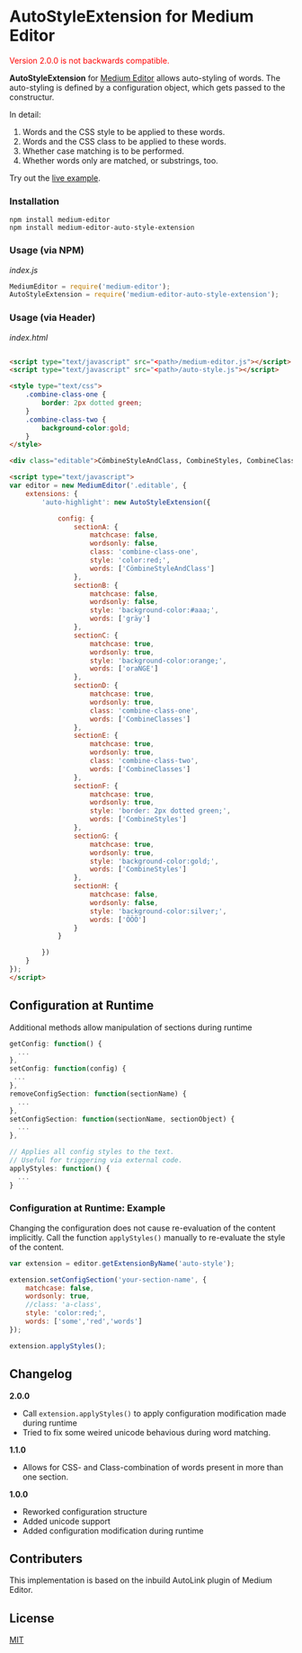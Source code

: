 # AutoStyleExtension for Medium Editor

<p style="color:red;">Version 2.0.0 is not backwards compatible.</p>

**AutoStyleExtension** for [Medium Editor](https://yabwe.github.io/medium-editor/) allows auto-styling of words. The auto-styling is defined by a configuration object, which gets passed to the constructur.

In detail:

1. Words and the CSS style to be applied to these words.
2. Words and the CSS class to be applied to these words.
3. Whether case matching is to be performed.
4. Whether words only are matched, or substrings, too.

Try out the [live example](https://xerik.github.io/medium-editor-auto-style-extension/).

### Installation

```console
npm install medium-editor
npm install medium-editor-auto-style-extension
```

### Usage (via NPM)

*index.js*
```javascript
MediumEditor = require('medium-editor');
AutoStyleExtension = require('medium-editor-auto-style-extension');
```

### Usage (via Header)

*index.html*
```html

<script type="text/javascript" src="<path>/medium-editor.js"></script>
<script type="text/javascript" src="<path>/auto-style.js"></script>

<style type="text/css">
    .combine-class-one {
        border: 2px dotted green;
    }
    .combine-class-two {
        background-color:gold;
    }
</style>

<div class="editable">CömbineStyleAndClass, CombineStyles, CombineClasses, gräy gräyx, oraNGE oraNGEX, ÖÖÖ</div>

<script type="text/javascript">
var editor = new MediumEditor('.editable', {
    extensions: {
        'auto-highlight': new AutoStyleExtension({

            config: {
                sectionA: {
                    matchcase: false,
                    wordsonly: false,
                    class: 'combine-class-one',
                    style: 'color:red;',
                    words: ['CömbineStyleAndClass']
                },
                sectionB: {
                    matchcase: false,
                    wordsonly: false,
                    style: 'background-color:#aaa;',
                    words: ['gräy']
                },
                sectionC: {
                    matchcase: true,
                    wordsonly: true,
                    style: 'background-color:orange;',
                    words: ['oraNGE']
                },
                sectionD: {
                    matchcase: true,
                    wordsonly: true,
                    class: 'combine-class-one',
                    words: ['CombineClasses']
                },
                sectionE: {
                    matchcase: true,
                    wordsonly: true,
                    class: 'combine-class-two',
                    words: ['CombineClasses']
                },
                sectionF: {
                    matchcase: true,
                    wordsonly: true,
                    style: 'border: 2px dotted green;',
                    words: ['CombineStyles']
                },
                sectionG: {
                    matchcase: true,
                    wordsonly: true,
                    style: 'background-color:gold;',
                    words: ['CombineStyles']
                },
                sectionH: {
                    matchcase: false,
                    wordsonly: false,
                    style: 'background-color:silver;',
                    words: ['ÖÖÖ']
                }
            }

        })
    }
});
</script>
```

## Configuration at Runtime

Additional methods allow manipulation of sections during runtime


```javascript
getConfig: function() {
  ...
},
setConfig: function(config) {
 ...
},
removeConfigSection: function(sectionName) {
  ...
},
setConfigSection: function(sectionName, sectionObject) {
  ...
},

// Applies all config styles to the text.
// Useful for triggering via external code.
applyStyles: function() {
  ...
}
```

### Configuration at Runtime: Example

Changing the configuration does not cause re-evaluation of the content implicitly. Call the function `applyStyles()` manually to re-evaluate the style of the content.


```javascript
var extension = editor.getExtensionByName('auto-style');

extension.setConfigSection('your-section-name', {
    matchcase: false,
    wordsonly: true,
    //class: 'a-class',
    style: 'color:red;',
    words: ['some','red','words']
});

extension.applyStyles();
```

## Changelog

<strong>2.0.0</strong>

- Call `extension.applyStyles()` to apply configuration modification made during runtime
- Tried to fix some weired unicode behavious during word matching.

<strong>1.1.0</strong>

- Allows for CSS- and Class-combination of words present in more than one section.

<strong>1.0.0</strong>

- Reworked configuration structure
- Added unicode support
- Added configuration modification during runtime


## Contributers

This implementation is based on the inbuild AutoLink plugin of Medium Editor.


## License

[MIT](https://opensource.org/licenses/MIT)
